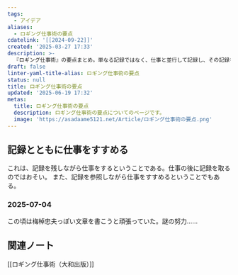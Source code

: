 ```yaml
---
tags:
  - アイデア
aliases:
  - ロギング仕事術の要点
cdatelink: '[[2024-09-22]]'
created: '2025-03-27 17:33'
description: >-
  『ロギング仕事術』の要点まとめ。単なる記録ではなく、仕事と並行して記録し、その記録を参照しながら次の行動に繋げる「ロギング」の重要性を解説。過去の自分（梅棹忠夫風の文章を書いていた頃）の振り返りも。
draft: false
linter-yaml-title-alias: ロギング仕事術の要点
status: null
title: ロギング仕事術の要点
updated: '2025-06-19 17:32'
metas:
  title: ロギング仕事術の要点
  description: ロギング仕事術の要点についてのページです。
  image: 'https://asadaame5121.net/Article/ロギング仕事術の要点.png'
---
```

## 記録とともに仕事をすすめる
これは、記録を残しながら仕事をするということである。仕事の後に記録を取るのではおそい。
また、記録を参照しながら仕事をすすめるということでもある。

### 2025-07-04
この頃は梅棹忠夫っぽい文章を書こうと頑張っていた。謎の努力……
## 関連ノート
[[ロギング仕事術（大和出版）]]
